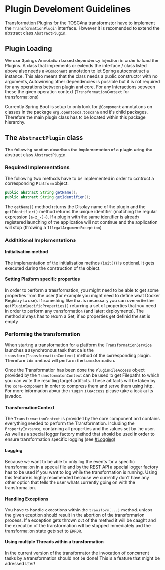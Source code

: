 # Plugin Develoment Guidelines

Transformation Plugins for the TOSCAna transformator have to implement the `TransformationPlugin` interface. However it is recomended to extend the abstract class `AbstractPlugin`.

## Plugin Loading

We use Springs Annotation based dependency injection in order to load the Plugins. A class that implements or extends the interface / class listed above also needs a `@Component` annotation to let Spring autoconstruct a instance. This also means that the class needs a public constructor with no arguments, Autowireing other dependencies is possible but it is not required for any operations between plugin and core. For any Interactions between these the given operation context (`TransformationContext` for transformations)  

Currently Spring Boot is setup to only look for `@Component` annotations on classes in the package `org.opentosca.toscana` and it's child packages. Therefore the main plugin class has to be located within this package hierarchy.

## The `AbstractPlugin` class

The following section describes the implementation of a plugin using the abstract class `AbstractPlugin`. 

### Required Implementations

The following two methods have to be implemented in order to contruct a corresponding `Platform` object.
```Java
public abstract String getName();
public abstract String getIdentifier();
```
The `getName()` method returns the Display name of the plugin and the `getIdentifier()` method returns the unique identifier (matching the regular expression `[a-z_-]+`). If a plugin with the same identifier is already registered launching of the application will not continue and the application will stop (throwing a `IllegalArgumentException`)

### Addititional Implementations

#### Initialisation method

The implementation of the initialisation methos (`init()`) is optional. It gets executed during the construction of the object. 

#### Setting Platform specific properties

In order to perform a transformation, you might need to be able to get some properties from the user (for example you might need to define what Docker Registry to use). if something like that is necessary you can overwrite the `getPluginSpecificProperties()` returning a set of properties that you need in order to perform any transformation (and later: deployments). The method always has to return a Set, if no properties get definid the set is empty

### Performing the transformation

When starting a transformation for a platform the `TransformationService` launches a asynchronous task that calls the `transform(TransformationContext)` method of the corresponding plugin. Therefore this method will perform the transformation. 

Once the Transformation has been done the `PluginFileAccess` object provided by the `TransformatonContext` can be used to get Filepaths to which you can write the resulting target artifacts. These artifacts will be taken by the `core-component` in order to compress them and serve them using http. For more information about the `PluginFileAccess` please take a look at its javadoc.

#### TransformationContext

The `TransformationContext` is provided by the core component and contains everything needed to perform the Transformation. Including the `PropertyInstance`, containing all properties and the values set by the user. As well as a special logger factory method that should be used in order to ensure transformation specific logging (see [#Logging](Logging))

#### Logging

Because we want to be able to only log the events for a specific transformation in a special file and by the REST API a special logger factory has to be used if you want to log while the transformation is running. Using this feature is highly recomended because we currently don't have any other option that tells the user whats currently going on with the transfromation.

#### Handling Exceptions

You have to handle exceptions within the `transform(...)` method. unless the given eception should result in the abortion of the transformation process. If a exception gets thrown out of the method it will be caught and the execution of the transformation will be stopped immediately and the transformation state gets set to `ERROR`.

#### Using multiple Threads within a transformation

In the current version of the transformator the invocation of concurrent tasks by a transformation should not be done! This is a feature that might be adressed later!